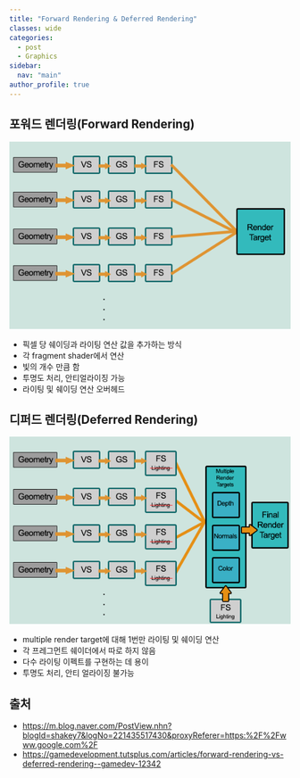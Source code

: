 ```yaml
---
title: "Forward Rendering & Deferred Rendering"
classes: wide
categories: 
  - post
  - Graphics
sidebar:
  nav: "main"
author_profile: true
---
```


## 포워드 렌더링(Forward Rendering)
![post_thumbnail](/assets/images/forward-v2.png)
* 픽셀 당 쉐이딩과 라이팅 연산 값을 추가하는 방식
* 각 fragment shader에서 연산
* 빛의 개수 만큼 함
* 투명도 처리, 안티얼라이징 가능
* 라이팅 및 쉐이딩 연산 오버헤드

## 디퍼드 렌더링(Deferred Rendering)
![post_thumbnail](/assets/images/deferred-v2.png)
* multiple render target에 대해 1번만 라이팅 및 쉐이딩 연산
* 각 프레그먼트 쉐이더에서 따로 하지 않음
* 다수 라이팅 이펙트를 구현하는 데 용이
* 투명도 처리, 안티 얼라이징 불가능

## 출처
* <https://m.blog.naver.com/PostView.nhn?blogId=shakey7&logNo=221435517430&proxyReferer=https:%2F%2Fwww.google.com%2F>  
* <https://gamedevelopment.tutsplus.com/articles/forward-rendering-vs-deferred-rendering--gamedev-12342>
